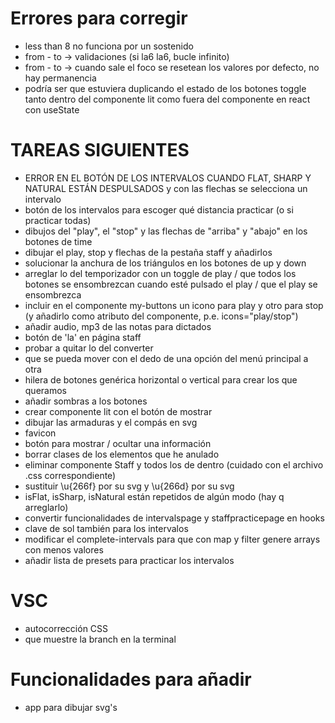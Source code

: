 # Errores para corregir

- less than 8 no funciona por un sostenido
- from - to -> validaciones (si la6 la6, bucle infinito)
- from - to -> cuando sale el foco se resetean los valores por defecto, no hay permanencia
- podría ser que estuviera duplicando el estado de los botones toggle tanto dentro del componente lit como fuera del componente 
  en react con useState


# TAREAS SIGUIENTES
- ERROR EN EL BOTÓN DE LOS INTERVALOS CUANDO FLAT, SHARP Y NATURAL ESTÁN DESPULSADOS y con las flechas se selecciona un intervalo
- botón de los intervalos para escoger qué distancia practicar (o si practicar todas)
- dibujos del "play", el "stop" y las flechas de "arriba" y "abajo" en los botones de time
- dibujar el play, stop y flechas de la pestaña staff y añadirlos
- solucionar la anchura de los triángulos en los botones de up y down
- arreglar lo del temporizador con un toggle de play / que todos los botones se ensombrezcan cuando esté pulsado el play / que el play se ensombrezca
- incluir en el componente my-buttons un icono para play y otro para stop (y añadirlo como atributo del componente, p.e. icons="play/stop")
- añadir audio, mp3 de las notas para dictados
- botón de 'la' en página staff
- probar a quitar lo del converter
- que se pueda mover con el dedo de una opción del menú principal a otra
- hilera de botones genérica horizontal o vertical para crear los que queramos
- añadir sombras a los botones
- crear componente lit con el botón de mostrar
- dibujar las armaduras y el compás en svg
- favicon
- botón para mostrar / ocultar una información
- borrar clases de los elementos que he anulado
- eliminar componente Staff y todos los de dentro (cuidado con el archivo .css correspondiente)
- sustituir \u{266f} por su svg y \u{266d} por su svg
- isFlat, isSharp, isNatural están repetidos de algún modo (hay q arreglarlo)
- convertir funcionalidades de intervalspage y staffpracticepage en hooks
- clave de sol también para los intervalos
- modificar el complete-intervals para que con map y filter genere arrays con menos valores
- añadir lista de presets para practicar los intervalos


# VSC
- autocorrección CSS
- que muestre la branch en la terminal
 

# Funcionalidades para añadir
- app para dibujar svg's